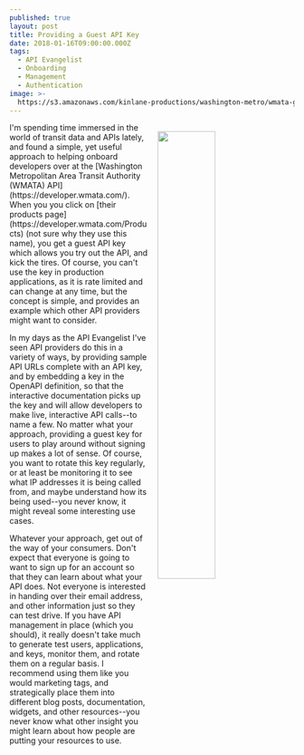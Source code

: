 ```yaml
---
published: true
layout: post
title: Providing a Guest API Key
date: 2018-01-16T09:00:00.000Z
tags:
  - API Evangelist
  - Onboarding
  - Management
  - Authentication
image: >-
  https://s3.amazonaws.com/kinlane-productions/washington-metro/wmata-guest-key.png
---
```

<p><a href="https://developer.wmata.com/Products"><img src="https://s3.amazonaws.com/kinlane-productions/washington-metro/wmata-guest-key.png" align="right" width="45%" style="padding: 15px;" /></a></p>I'm spending time immersed in the world of transit data and APIs lately, and found a simple, yet useful approach to helping onboard developers over at the [Washington Metropolitan Area Transit Authority (WMATA) API](https://developer.wmata.com/). When you you click on [their products page](https://developer.wmata.com/Products) (not sure why they use this name), you get a guest API key which allows you try out the API, and kick the tires. Of course, you can't use the key in production applications, as it is rate limited and can change at any time, but the concept is simple, and provides an example which other API providers might want to consider.

In my days as the API Evangelist I've seen API providers do this in a variety of ways, by providing sample API URLs complete with an API key, and by embedding a key in the OpenAPI definition, so that the interactive documentation picks up the key and will allow developers to make live, interactive API calls--to name a few. No matter what your approach, providing a guest key for users to play around without signing up makes a lot of sense. Of course, you want to rotate this key regularly, or at least be monitoring it to see what IP addresses it is being called from, and maybe understand how its being used--you never know, it might reveal some interesting use cases.

Whatever your approach, get out of the way of your consumers. Don't expect that everyone is going to want to sign up for an account so that they can learn about what your API does. Not everyone is interested in handing over their email address, and other information just so they can test drive. If you have API management in place (which you should), it really doesn't take much to generate test users, applications, and keys, monitor them, and rotate them on a regular basis. I recommend using them like you would marketing tags, and strategically place them into different blog posts, documentation, widgets, and other resources--you never know what other insight you might learn about how people are putting your resources to use.

